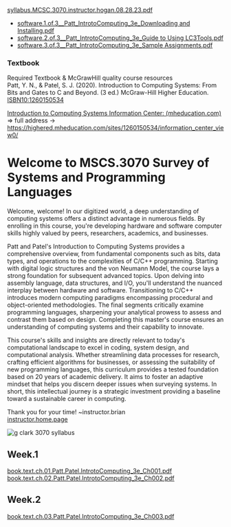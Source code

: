 [syllabus.MCSC.3070.instructor.hogan.08.28.23.pdf](https://github.com/bbe2/instructor.brian/files/12571278/syllabus.MCSC.3070.instructor.hogan.08.28.23.pdf)  

- [software.1.of.3__Patt_IntrotoComputing_3e_Downloading and Installing.pdf](https://github.com/bbe2/instructor.brian/files/12571010/software.1.of.3__Patt_IntrotoComputing_3e_Downloading.and.Installing.pdf)
- [software.2.of.3__Patt_IntrotoComputing_3e_Guide to Using LC3Tools.pdf](https://github.com/bbe2/instructor.brian/files/12571011/software.2.of.3__Patt_IntrotoComputing_3e_Guide.to.Using.LC3Tools.pdf)  
- [software.3.of.3__Patt_IntrotoComputing_3e_Sample Assignments.pdf](https://github.com/bbe2/instructor.brian/files/12571012/software.3.of.3__Patt_IntrotoComputing_3e_Sample.Assignments.pdf)  

### Textbook
Required Textbook & McGrawHill quality course resources  
Patt, Y. N., & Patel, S. J. (2020). Introduction to Computing Systems: From Bits and Gates to C and Beyond. (3 ed.) McGraw-Hill Higher Education.
[ISBN10:1260150534](https://www.mheducation.com/highered/product/introduction-computing-systems-bits-gates-c-c-beyond-patt-patel/M9781260150537.htm)


[Introduction to Computing Systems Information Center: (mheducation.com)](https://highered.mheducation.com/sites/1260150534/information_center_view0/)  
=> full address -> https://highered.mheducation.com/sites/1260150534/information_center_view0/  

# Welcome to MSCS.3070 Survey of Systems and Programming Languages  

Welcome, welcome! In our digitized world, a deep understanding of computing systems offers a distinct advantage in numerous fields. By enrolling in this course, you're developing hardware and software computer skills highly valued by peers, researchers, academics, and businesses. 

Patt and Patel's Introduction to Computing Systems provides a comprehensive overview, from fundamental components such as bits, data types, and operations to the complexities of C/C++ programming. Starting with digital logic structures and the von Neumann Model, the course lays a strong foundation for subsequent advanced topics. Upon delving into assembly language, data structures, and I/O, you'll understand the nuanced interplay between hardware and software. Transitioning to C/C++ introduces modern computing paradigms encompassing procedural and object-oriented methodologies. The final segments critically examine programming languages, sharpening your analytical prowess to assess and contrast them based on design. Completing this master's course ensures an understanding of computing systems and their capability to innovate.  

This course's skills and insights are directly relevant to today's computational landscape to excel in coding, system design, and computational analysis. Whether streamlining data processes for research, crafting efficient algorithms for businesses, or assessing the suitability of new programming languages, this curriculum provides a tested foundation based on 20 years of academic delivery. It aims to foster an adaptive mindset that helps you discern deeper issues when surveying systems. In short, this intellectual journey is a strategic investment providing a baseline toward a sustainable career in computing.  

Thank you for your time!  ~instructor.brian  
[instructor.home.page](https://github.com/bbe2/instructor.brian)  

![g clark 3070 syllabus](https://github.com/bbe2/instructor.brian/assets/59778456/df3b4b9c-c1f5-4b73-ac52-51bab4bd50b7)   

## Week.1  
[book.text.ch.01.Patt.Patel.IntrotoComputing_3e_Ch001.pdf](https://github.com/bbe2/instructor.brian/files/12571148/book.text.ch.01.Patt.Patel.IntrotoComputing_3e_Ch001.pdf)  
[book.text.ch.02.Patt.Patel.IntrotoComputing_3e_Ch002.pdf](https://github.com/bbe2/instructor.brian/files/12571149/book.text.ch.02.Patt.Patel.IntrotoComputing_3e_Ch002.pdf)   

## Week.2  
[book.text.ch.03.Patt.Patel.IntrotoComputing_3e_Ch003.pdf](https://github.com/bbe2/instructor.brian/files/12571151/book.text.ch.03.Patt.Patel.IntrotoComputing_3e_Ch003.pdf)  

